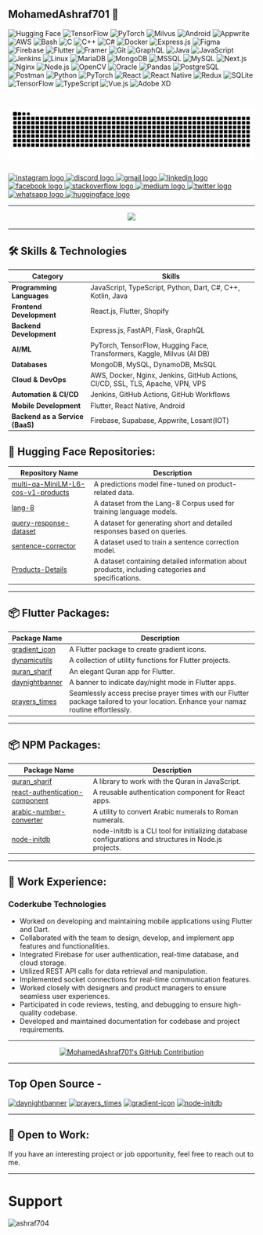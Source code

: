 <h2 align="left">MohamedAshraf701 💫</h2>


![Hugging Face](https://img.shields.io/badge/Hugging%20Face-brightyellow?style=flat&logo=huggingface) 
![TensorFlow](https://img.shields.io/badge/TensorFlow-deeporange?style=flat&logo=tensorflow) 
![PyTorch](https://img.shields.io/badge/PyTorch-darkorange?style=flat&logo=pytorch) 
![Milvus](https://img.shields.io/badge/Milvus-darkblue?style=flat&logo=milvus)
![Android](https://img.shields.io/badge/Android-darkgreen?style=flat&logo=android)
![Appwrite](https://img.shields.io/badge/Appwrite-pink?style=flat&logo=appwriteio)
![AWS](https://img.shields.io/badge/AWS-darkgray?style=flat&logo=amazonwebservices)
![Bash](https://img.shields.io/badge/Bash-darkgray?style=flat&logo=gnu-bash)
![C](https://img.shields.io/badge/C-darkblue?style=flat&logo=c)
![C++](https://img.shields.io/badge/C++-royalblue?style=flat&logo=cplusplus)
![C#](https://img.shields.io/badge/C%23-darkpurple?style=flat&logo=csharp)
![Docker](https://img.shields.io/badge/Docker-deepskyblue?style=flat&logo=docker)
![Express.js](https://img.shields.io/badge/Express.js-gray?style=flat&logo=express)
![Figma](https://img.shields.io/badge/Figma-purple?style=flat&logo=figma)
![Firebase](https://img.shields.io/badge/Firebase-darkyellow?style=flat&logo=firebase)
![Flutter](https://img.shields.io/badge/Flutter-lightblue?style=flat&logo=flutter)
![Framer](https://img.shields.io/badge/Framer-darkpurple?style=flat&logo=framer)
![Git](https://img.shields.io/badge/Git-darkorange?style=flat&logo=git)
![GraphQL](https://img.shields.io/badge/GraphQL-deeppink?style=flat&logo=graphql)
![Java](https://img.shields.io/badge/Java-darkred?style=flat&logo=java)
![JavaScript](https://img.shields.io/badge/JavaScript-darkyellow?style=flat&logo=javascript)
![Jenkins](https://img.shields.io/badge/Jenkins-maroon?style=flat&logo=jenkins)
![Linux](https://img.shields.io/badge/Linux-darkyellow?style=flat&logo=linux)
![MariaDB](https://img.shields.io/badge/MariaDB-lightblue?style=flat&logo=mariadb)
![MongoDB](https://img.shields.io/badge/MongoDB-darkgreen?style=flat&logo=mongodb)
![MSSQL](https://img.shields.io/badge/MSSQL-darkred?style=flat&logo=microsoft-sql-server)
![MySQL](https://img.shields.io/badge/MySQL-darkblue?style=flat&logo=mysql)
![Next.js](https://img.shields.io/badge/Next.js-lightgray?style=flat&logo=nextdotjs)
![Nginx](https://img.shields.io/badge/Nginx-darkgreen?style=flat&logo=nginx)
![Node.js](https://img.shields.io/badge/Node.js-darkgreen?style=flat&logo=node.js)
![OpenCV](https://img.shields.io/badge/OpenCV-darkblue?style=flat&logo=opencv)
![Oracle](https://img.shields.io/badge/Oracle-deepred?style=flat&logo=oracle)
![Pandas](https://img.shields.io/badge/Pandas-deeppurple?style=flat&logo=pandas)
![PostgreSQL](https://img.shields.io/badge/PostgreSQL-deepblue?style=flat&logo=postgresql)
![Postman](https://img.shields.io/badge/Postman-brightorange?style=flat&logo=postman)
![Python](https://img.shields.io/badge/Python-darkblue?style=flat&logo=python)
![PyTorch](https://img.shields.io/badge/PyTorch-brightred?style=flat&logo=pytorch)
![React](https://img.shields.io/badge/React-lightblue?style=flat&logo=react)
![React Native](https://img.shields.io/badge/React_Native-lightblue?style=flat&logo=react)
![Redux](https://img.shields.io/badge/Redux-darkpurple?style=flat&logo=redux)
![SQLite](https://img.shields.io/badge/SQLite-brightblue?style=flat&logo=sqlite)
![TensorFlow](https://img.shields.io/badge/TensorFlow-darkorange?style=flat&logo=tensorflow)
![TypeScript](https://img.shields.io/badge/TypeScript-darkblue?style=flat&logo=typescript)
![Vue.js](https://img.shields.io/badge/Vue.js-brightgreen?style=flat&logo=vue.js)
![Adobe XD](https://img.shields.io/badge/Adobe%20XD-deepurple?style=flat&logo=adobe-xd)

###

<br clear="both">
<img src="https://raw.githubusercontent.com/MohamedAshraf701/MohamedAshraf701/output/snake.svg" alt="Snake animation" />

###

<div align="left">
  <a href="https://instagram.com/ashraf_7_0_1?igshid=OGQ5ZDc2ODk2ZA==" target="_blank">
    <img src="https://img.shields.io/badge/Instagram-E4405F?style=flat&logo=instagram&logoColor=white" height="45" alt="instagram logo" />
  </a>
  <a href="https://discord.gg/zEEJJduV" target="_blank">
    <img src="https://img.shields.io/badge/Discord-7289DA?style=flat&logo=discord&logoColor=white" height="45" alt="discord logo" />
  </a>
  <a href="mailto:ashrafchauhan567@gmail.com" target="_blank">
    <img src="https://img.shields.io/badge/Gmail-D14836?style=flat&logo=gmail&logoColor=white" height="45" alt="gmail logo" />
  </a>
  <a href="https://www.linkedin.com/in/ashraf-chauhan-39bb5a230" target="_blank">
    <img src="https://img.shields.io/badge/LinkedIn-0077B5?style=flat&logo=linkedin&logoColor=white" height="45" alt="linkedin logo" />
  </a>
  <a href="https://www.facebook.com/ashraf.chauhan.906?mibextid=LQQJ4d" target="_blank">
    <img src="https://img.shields.io/badge/Facebook-1877F2?style=flat&logo=facebook&logoColor=white" height="45" alt="facebook logo" />
  </a>
  <a href="https://stackoverflow.com/users/22268421/zaid-chauhan" target="_blank">
    <img src="https://img.shields.io/badge/Stackoverflow-FE7A16?style=flat&logo=stackoverflow&logoColor=white" height="45" alt="stackoverflow logo" />
  </a>
  <a href="https://medium.com/@ashrafchauhan567" target="_blank">
    <img src="https://img.shields.io/badge/Medium-12100E?style=flat&logo=medium&logoColor=white" height="45" alt="medium logo" />
  </a>
  <a href="https://twitter.com/ashrafchauhan67" target="_blank">
    <img src="https://img.shields.io/badge/Twitter-1DA1F2?style=flat&logo=x&logoColor=white" height="45" alt="twitter logo" />
  </a>
  <a href="https://wa.me/message/IX32D7GGGQ3OE1" target="_blank">
    <img src="https://img.shields.io/badge/Whatsapp-25D366?style=flat&logo=whatsapp&logoColor=white" height="45" alt="whatsapp logo" />
  </a>
  <a href="https://huggingface.co/MohamedAshraf701" target="_blank">
    <img src="https://img.shields.io/badge/Hugging%20Face-FFD300?style=flat&logo=huggingface&logoColor=white" height="45" alt="huggingface logo" />
  </a>
</div>

---

<div align="center">
  <img src="https://profile-counter.glitch.me/MohamedAshraf701/count.svg?"  />
</div>

---

## 🛠 **Skills & Technologies**

| **Category**        | **Skills**                                                                                                   |
|---------------------|--------------------------------------------------------------------------------------------------------------|
| **Programming Languages** | JavaScript, TypeScript, Python, Dart, C#, C++, Kotlin, Java                                            |
| **Frontend Development**  | React.js, Flutter, Shopify                                                                             |
| **Backend Development**   | Express.js, FastAPI, Flask, GraphQL                                                                    |
| **AI/ML**           | PyTorch, TensorFlow, Hugging Face, Transformers, Kaggle, Milvus (AI DB)                                      |
| **Databases**       | MongoDB, MySQL, DynamoDB, MsSQL                                                                              |
| **Cloud & DevOps**  | AWS, Docker, Nginx, Jenkins, GitHub Actions, CI/CD, SSL, TLS, Apache, VPN, VPS                               |
| **Automation & CI/CD** | Jenkins, GitHub Actions, GitHub Workflows                                                                 |
| **Mobile Development**   | Flutter, React Native, Android                                                                          |
| **Backend as a Service (BaaS)** | Firebase, Supabase, Appwrite, Losant(IOT)                                                        |


## 🤖 Hugging Face Repositories:

| Repository Name | Description |
|-----------------|-------------|
| [multi-qa-MiniLM-L6-cos-v1-products](https://huggingface.co/MohamedAshraf701/multi-qa-MiniLM-L6-cos-v1-products) | A predictions model fine-tuned on product-related data. |
| [lang-8](https://huggingface.co/datasets/MohamedAshraf701/lang-8) | A dataset from the Lang-8 Corpus used for training language models. |
| [query-response-dataset](https://huggingface.co/datasets/MohamedAshraf701/query-response-dataset) | A dataset for generating short and detailed responses based on queries. |
| [sentence-corrector](https://huggingface.co/datasets/MohamedAshraf701/sentence-corrector) | A dataset used to train a sentence correction model. |
| [Products-Details](https://huggingface.co/datasets/MohamedAshraf701/Products-Details) | A dataset containing detailed information about products, including categories and specifications. |

---

## 📦 Flutter Packages:

| Package Name | Description |
|--------------|-------------|
| [gradient_icon](https://pub.dev/packages/gradient_icon) | A Flutter package to create gradient icons. | 
| [dynamicutils](https://pub.dev/packages/dynamicutils) | A collection of utility functions for Flutter projects. |
| [quran_sharif](https://pub.dev/packages/quran_sharif) | An elegant Quran app for Flutter. |
| [daynightbanner](https://pub.dev/packages/daynightbanner) | A banner to indicate day/night mode in Flutter apps. | 
| [prayers_times](https://pub.dev/packages/prayers_times) | Seamlessly access precise prayer times with our Flutter package tailored to your location. Enhance your namaz routine effortlessly. | 

---

## 📦 NPM Packages:

| Package Name | Description |
|--------------|-------------|
| [quran_sharif](https://www.npmjs.com/package/quran_sharif) | A library to work with the Quran in JavaScript. | 
| [react-authentication-component](https://www.npmjs.com/package/react-authentication-component) | A reusable authentication component for React apps. |
| [arabic-number-converter](https://www.npmjs.com/package/arabic-number-converter) | A utility to convert Arabic numerals to Roman numerals. |
| [node-initdb](https://www.npmjs.com/package/node-initdb) | node-initdb is a CLI tool for initializing database configurations and structures in Node.js projects. |

---

## 🚀 Work Experience:

### Coderkube Technologies
- Worked on developing and maintaining mobile applications using Flutter and Dart.
- Collaborated with the team to design, develop, and implement app features and functionalities.
- Integrated Firebase for user authentication, real-time database, and cloud storage.
- Utilized REST API calls for data retrieval and manipulation.
- Implemented socket connections for real-time communication features.
- Worked closely with designers and product managers to ensure seamless user experiences.
- Participated in code reviews, testing, and debugging to ensure high-quality codebase.
- Developed and maintained documentation for codebase and project requirements.

---

<p align="center">
  <a href="https://github.com/MohamedAshraf701">
    <img src="https://github-profile-summary-cards.vercel.app/api/cards/profile-details?username=MohamedAshraf701&theme=radical" alt="MohamedAshraf701's GitHub Contribution"/>
  </a>
</p>

---

## Top Open Source -
[![daynightbanner](https://github-readme-stats.vercel.app/api/pin/?username=MohamedAshraf701&repo=daynightbanner&theme=transparent&show_icons=true&hide_border=true&layout=compact)](https://github.com/MohamedAshraf701/daynightbanner)
[![prayers_times](https://github-readme-stats.vercel.app/api/pin/?username=MohamedAshraf701&repo=prayers_times&theme=transparent&show_icons=true&hide_border=true&layout=compact)](https://github.com/MohamedAshraf701/prayers_times)
[![gradient-icon](https://github-readme-stats.vercel.app/api/pin/?username=MohamedAshraf701&repo=gradient-icon&theme=transparent&show_icons=true&hide_border=true&layout=compact)](https://github.com/MohamedAshraf701/gradient-icon)
[![node-initdb](https://github-readme-stats.vercel.app/api/pin/?username=MohamedAshraf701&repo=node-cli&theme=transparent&show_icons=true&hide_border=true&layout=compact)](https://github.com/MohamedAshraf701/node-cli)


---
## 🌱 Open to Work:
If you have an interesting project or job opportunity, feel free to reach out to me.

---

# Support
<p><a href="https://www.buymeacoffee.com/ashraf704"> <img align="left" src="https://cdn.buymeacoffee.com/buttons/v2/default-yellow.png" height="50" width="210" alt="ashraf704" /></a></p><br><br>


